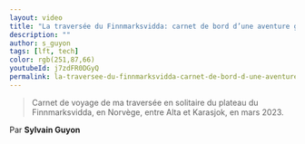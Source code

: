 ```yaml
---
layout: video
title: "La traversée du Finnmarksvidda: carnet de bord d’une aventure glaciale #LFT 29/09/23"
description: ""
author: s_guyon
tags: [lft, tech]
color: rgb(251,87,66)
youtubeId: j7zdFR0DGyQ
permalink: la-traversee-du-finnmarksvidda-carnet-de-bord-d-une-aventure-glaciale
---
```


> Carnet de voyage de ma traversée en solitaire du plateau du Finnmarksvidda, en Norvège, entre Alta et Karasjok, en mars 2023.

Par **Sylvain Guyon**
